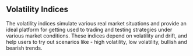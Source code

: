 ## Volatility Indices

The volatility indices simulate various real market situations and provide an ideal platform for getting used to trading and testing strategies under various market conditions. These indices depend on volatility and drift, and help users to try out scenarios like - high volatility, low volatility, bullish and bearish trends.
